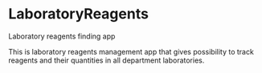 # LaboratoryReagents
Laboratory reagents finding app

This is laboratory reagents management app that gives possibility to track reagents and their quantities in all department laboratories.
